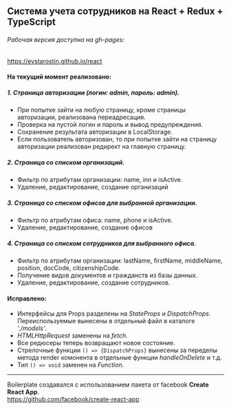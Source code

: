 ## Система учета сотрудников на React + Redux + TypeScript
###### Рабочая версия доступна на gh-pages:  
https://evstarostin.github.io/react  

#### На текущий момент реализовано:

##### 1. Страница авторизации (логин: admin, пароль: admin).
- При попытке зайти на любую страницу, кроме страницы авторизации, реализована переадресация.  
- Проверка на пустой логин и пароль и вывод предупреждения.  
- Сохранение результата авторизации в LocalStorage.  
- Если пользователь авторизован, то при попытке зайти на страницу авторизации реализован редирект на главную страницу.  

##### 2. Страница со списком организаций.
- Фильтр по атрибутам организации: name, inn и isActive.
- Удаление, редактирование, создание организаций
##### 3. Страница со списком офисов для выбранной организации.
- Фильтр по атрибутам офиса: name, phone и isActive.
- Удаление, редактирование, создание офисов
##### 4. Страница со списком сотрудников для выбранного офиса.
- Фильтр по атрибутам организации: lastName, firstName, middleName, position, docCode, citizenshipCode.
- Получение видов документов и гражданств из базы данных.
- Удаление, редактирование, создание сотрудников.

#### Исправлено:
- Интерфейсы для Props разделены на *StateProps* и *DispatchProps*. Переиспользуемые вынесены в отдельный файл в каталоге *'./models'*. 
- *HTMLHttpRequest* заменены на *fetch*.  
- Все редюсеры теперь возвращают новое состояние.
- Стрелочные функции `() => {DispatchProps}` вынесены за переделы метода render комонента в отдельные функции *handleOnDelete* и т.д.
- Тип `() => void` заменен на *Function*.

-----------------------
Boilerplate создавался с использованием пакета от facebook **Create React App**.  
https://github.com/facebook/create-react-app  
